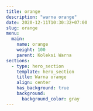 ```yaml
---
title: orange
description: "warna orange"
date: 2020-12-11T10:30:32+07:00
slug: orange
menu:
  main:
    name: orange
    weight: 100
    parent: Koleksi Warna
sections:
  - type: hero_section
    template: hero_section
    title: Warna orange
    align: center
    has_background: true
    background:
      background_color: gray
---
```


